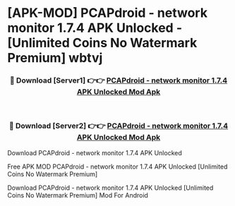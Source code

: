 # [APK-MOD] PCAPdroid - network monitor 1.7.4 APK Unlocked - [Unlimited Coins No Watermark Premium] wbtvj



<div align="center">
<h3>🔴 Download [Server1] 👉👉 <a href="https://momento.my/?title=PCAPdroid_-_network_monitor_1.7.4_APK_Unlocked">PCAPdroid - network monitor 1.7.4 APK Unlocked Mod Apk</a></h3><br>

<h3>🔴 Download [Server2] 👉👉 <a href="https://momento.my/?title=PCAPdroid_-_network_monitor_1.7.4_APK_Unlocked">PCAPdroid - network monitor 1.7.4 APK Unlocked Mod Apk</a></h3>
</div>



Download PCAPdroid - network monitor 1.7.4 APK Unlocked 

Free APK MOD PCAPdroid - network monitor 1.7.4 APK Unlocked [Unlimited Coins No Watermark Premium]

Download PCAPdroid - network monitor 1.7.4 APK Unlocked [Unlimited Coins No Watermark Premium] Mod For Android
